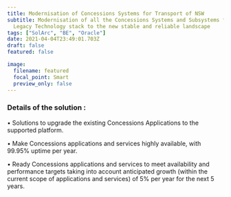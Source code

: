 ```yaml
---
title: Modernisation of Concessions Systems for Transport of NSW
subtitle: Modernisation of all the Concessions Systems and Subsystems from the
  Legacy Technology stack to the new stable and reliable landscape
tags: ["SolArc", "BE", "Oracle"]   
date: 2021-04-04T23:49:01.703Z
draft: false
featured: false

image:
  filename: featured
  focal_point: Smart
  preview_only: false
---
```

### Details of the solution :

<!--StartFragment-->

• Solutions to upgrade the existing Concessions  Applications to the supported platform.

• Make Concessions applications and services highly available, with 99.95% uptime per year.

• Ready Concessions applications and services to meet availability and performance targets taking into account anticipated growth (within the current scope of applications and services) of 5% per year for the next 5 years.

<!--EndFragment-->